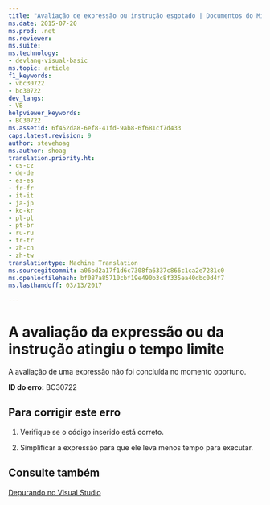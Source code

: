```yaml
---
title: "Avaliação de expressão ou instrução esgotado | Documentos do Microsoft"
ms.date: 2015-07-20
ms.prod: .net
ms.reviewer: 
ms.suite: 
ms.technology:
- devlang-visual-basic
ms.topic: article
f1_keywords:
- vbc30722
- bc30722
dev_langs:
- VB
helpviewer_keywords:
- BC30722
ms.assetid: 6f452da8-6ef8-41fd-9ab8-6f681cf7d433
caps.latest.revision: 9
author: stevehoag
ms.author: shoag
translation.priority.ht:
- cs-cz
- de-de
- es-es
- fr-fr
- it-it
- ja-jp
- ko-kr
- pl-pl
- pt-br
- ru-ru
- tr-tr
- zh-cn
- zh-tw
translationtype: Machine Translation
ms.sourcegitcommit: a06bd2a17f1d6c7308fa6337c866c1ca2e7281c0
ms.openlocfilehash: bf087a85710cbf19e490b3c8f335ea40dbc0d4f7
ms.lasthandoff: 03/13/2017

---
```

# <a name="evaluation-of-expression-or-statement-timed-out"></a>A avaliação da expressão ou da instrução atingiu o tempo limite
A avaliação de uma expressão não foi concluída no momento oportuno.  
  
 **ID do erro:** BC30722  
  
## <a name="to-correct-this-error"></a>Para corrigir este erro  
  
1.  Verifique se o código inserido está correto.  
  
2.  Simplificar a expressão para que ele leva menos tempo para executar.  
  
## <a name="see-also"></a>Consulte também  
 [Depurando no Visual Studio](https://docs.microsoft.com/visualstudio/debugger/debugging-in-visual-studio)
